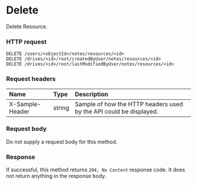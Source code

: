 # Delete

Delete Resource.
### HTTP request
```http
DELETE /users/<objectId>/notes/resources/<id>
DELETE /drives/<id>/root/createdByUser/notes/resources/<id>
DELETE /drives/<id>/root/lastModifiedByUser/notes/resources/<id>

```
### Request headers
| Name       | Type | Description|
|:---------------|:--------|:----------|
| X-Sample-Header  | string  | Sample of how the HTTP headers used by the API could be displayed.|

### Request body
Do not supply a request body for this method.


### Response
If successful, this method returns `204, No Content` response code. It does not return anything in the response body.

